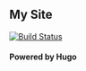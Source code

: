 ## My Site


[![Build Status](https://travis-ci.com/ludics/ludics.github.io.svg?branch=source)](https://travis-ci.com/ludics/ludics.github.io)


#### Powered by Hugo
